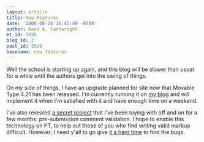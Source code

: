 ```yaml
---
layout: article
title: New Features
date: '2008-08-24 16:45:40 -0700'
author: Reed A. Cartwright
mt_id: 3926
blog_id: 2
post_id: 3926
basename: new_features
---
```

Well the school is starting up again, and this blog will be slower than usual for a while until the authors get into the swing of things.

On my side of things, I have an upgrade planned for site now that Movable Type 4.21 has been released.  I'm currently running it on [my blog](http://dererumnatura.us/) and will implement it when I'm satisfied with it and have enough time on a weekend.

I've also revealed [a secret project](http://dererumnatura.us/archives/2008/08/test-away.html) that I've been toying with off and on for a few months: pre-submission comment validation.  I hope to enable this technology on PT, to help out those of you who find writing valid markup difficult.  However, I need y'all to go give [it a hard time](http://dererumnatura.us/archives/2008/08/test-away.html) to find the bugs.
